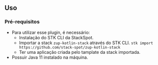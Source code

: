 ## **Uso**

### **Pré-requisitos**
- Para utilizar esse plugin, é necessário:
  -  Instalação do STK CLI da StackSpot.
  -  Importar a stack `zup-kotlin-stack` através do STK CLI.
    `stk import https://github.com/stack-spot/zup-kotlin-stack`   
  - Ter uma aplicação criada pelo tamplate da stack importada.
- Possuir Java 11 instalado na máquina.